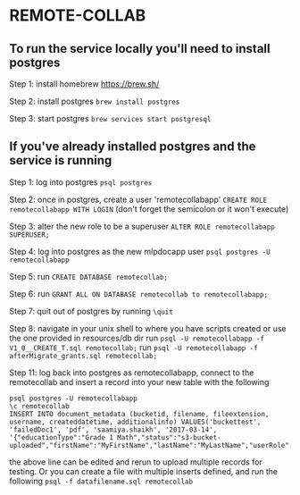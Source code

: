 # REMOTE-COLLAB

## To run the service locally you'll need to install postgres
Step 1: install homebrew https://brew.sh/

Step 2: install postgres `brew install postgres`

Step 3: start postgres `brew services start postgresql`

## If you've already installed postgres and the service is running

Step 1: log into postgres `psql postgres`

Step 2: once in postgres, create a user 'remotecollabapp' `CREATE ROLE remotecollabapp WITH LOGIN` (don't forget the semicolon or it won't execute)

Step 3: alter the new role to be a superuser  `ALTER ROLE remotecollabapp SUPERUSER;`

Step 4:
log into postgres as the new mlpdocapp user `psql postgres -U remotecollabapp`

Step 5:
run `CREATE DATABASE remotecollab;`

Step 6:
run `GRANT ALL ON DATABASE remotecollab to remotecollabapp;`

Step 7:
quit out of postgres by running `\quit`

Step 8:
navigate in your unix shell to where you have scripts created or use the one provided in resources/db dir
run `psql -U remotecollabapp -f V1_0__CREATE_T.sql remotecollab;`
run `psql -U remotecollabapp -f afterMigrate_grants.sql remotecollab;`

Step 11:
log back into postgres as remotecollabapp, connect to the remotecollab and insert a record into your new table with the following 
```
psql postgres -U remotecollabapp
\c remotecollab
INSERT INTO document_metadata (bucketid, filename, fileextension, username, createddatetime, additionalinfo) VALUES('buckettest', 'failedDoc1', 'pdf', 'saamiya.shaikh', '2017-03-14', '{"educationType":"Grade 1 Math","status":"s3-bucket-uploaded","firstName":"MyFirstName","lastName":"MyLastName","userRole":"admin"}');
```
the above line can be edited and rerun to upload multiple records for testing. Or you can create a file with multiple inserts defined, and run the following
`psql -f datafilename.sql remotecollab`
